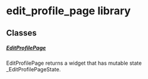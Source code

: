 



# edit_profile_page library











## Classes

##### [EditProfilePage](../views_after_auth_screens_profile_edit_profile_page/EditProfilePage-class.md)



EditProfilePage returns a widget that has mutable state _EditProfilePageState.















